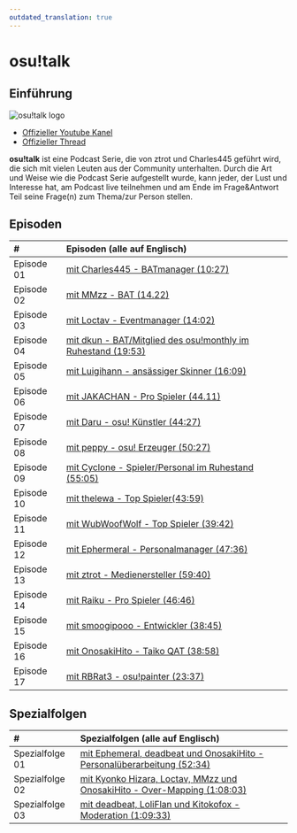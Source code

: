```yaml
---
outdated_translation: true
---
```


# osu!talk

## Einführung

![osu!talk logo](img/osu!talk.jpg "osu!talk logo")

- [Offizieller Youtube Kanel](https://www.youtube.com/user/osuacademy/videos)
- [Offizieller Thread](https://osu.ppy.sh/community/forums/topics/225111)

**osu!talk** ist eine Podcast Serie, die von ztrot und Charles445 geführt wird, die sich mit vielen Leuten aus der Community unterhalten. Durch die Art und Weise wie die Podcast Serie aufgestellt wurde, kann jeder, der Lust und Interesse hat, am Podcast live teilnehmen und am Ende im Frage&Antwort Teil seine Frage(n) zum Thema/zur Person stellen.

## Episoden

| \# | Episoden (alle auf Englisch) |
| :-- | :-- |
| Episode 01 | [mit Charles445 - BATmanager (10:27)](https://www.youtube.com/watch?v=e8lhBtcPbjw) |
| Episode 02 | [mit MMzz - BAT (14.22)](https://www.youtube.com/watch?v=fBBQ4bwNZcY) |
| Episode 03 | [mit Loctav - Eventmanager (14:02)](https://www.youtube.com/watch?v=gxZtxmUvDoQ) |
| Episode 04 | [mit dkun - BAT/Mitglied des osu!monthly im Ruhestand (19:53)](https://www.youtube.com/watch?v=_nFI71fG7-c) |
| Episode 05 | [mit Luigihann - ansässiger Skinner (16:09)](https://www.youtube.com/watch?v=OVjq9ko83t0) |
| Episode 06 | [mit JAKACHAN - Pro Spieler (44.11)](https://www.youtube.com/watch?v=WXFMggx94e0) |
| Episode 07 | [mit Daru - osu! Künstler (44:27)](https://www.youtube.com/watch?v=eBFaLRXmfYc) |
| Episode 08 | [mit peppy - osu! Erzeuger (50:27)](https://www.youtube.com/watch?v=x7vdW5uZutU) |
| Episode 09 | [mit Cyclone - Spieler/Personal im Ruhestand (55:05)](https://www.youtube.com/watch?v=jPUSY0FMw2E) |
| Episode 10 | [mit thelewa - Top Spieler(43:59)](https://www.youtube.com/watch?v=N7P-J-5LJzk) |
| Episode 11 | [mit WubWoofWolf - Top Spieler (39:42)](https://www.youtube.com/watch?v=XYzKlfvQt-w) |
| Episode 12 | [mit Ephermeral - Personalmanager (47:36)](https://www.youtube.com/watch?v=eXWmjo0-oyM) |
| Episode 13 | [mit ztrot - Medienersteller (59:40)](https://www.youtube.com/watch?v=8COmLt0IBRs) |
| Episode 14 | [mit Raiku - Pro Spieler (46:46)](https://www.youtube.com/watch?v=5P9FaFrS0CM) |
| Episode 15 | [mit smoogipooo - Entwickler (38:45)](https://www.youtube.com/watch?v=vG1yx1xVQsk) |
| Episode 16 | [mit OnosakiHito - Taiko QAT (38:58)](https://www.youtube.com/watch?v=ZYby7r3YNPg) |
| Episode 17 | [mit RBRat3 - osu!painter (23:37)](https://www.youtube.com/watch?v=kSotXmkCN4I) |

## Spezialfolgen

| \# | Spezialfolgen (alle auf Englisch) |
| :-- | :-- |
| Spezialfolge 01 | [mit Ephemeral, deadbeat und OnosakiHito - Personalüberarbeitung (52:34)](https://www.youtube.com/watch?v=c10Jiq1xZus) |
| Spezialfolge 02 | [mit Kyonko Hizara, Loctav, MMzz und OnosakiHito - Over-Mapping (1:08:03)](https://www.youtube.com/watch?v=RepSYE3hN3A) |
| Spezialfolge 03 | [mit deadbeat, LoliFlan und Kitokofox - Moderation (1:09:33)](https://www.youtube.com/watch?v=C1hvpnW5A7k) |
